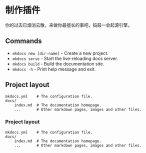 # 制作插件

你的过去已烟消云散，来做你最擅长的事吧，捣鼓一会起源引擎。

## Commands

* `mkdocs new [dir-name]` - Create a new project.
* `mkdocs serve` - Start the live-reloading docs server.
* `mkdocs build` - Build the documentation site.
* `mkdocs -h` - Print help message and exit.

## Project layout

    mkdocs.yml    # The configuration file.
    docs/
        index.md  # The documentation homepage.
        ...       # Other markdown pages, images and other files.

### Project layout

    mkdocs.yml    # The configuration file.
    docs/
        index.md  # The documentation homepage.
        ...       # Other markdown pages, images and other files.
